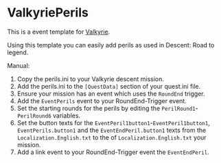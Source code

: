 # ValkyriePerils
This is a event template for [Valkyrie](https://github.com/NPBruce/valkyrie/wiki).

Using this template you can easily add perils as used in Descent: Road to legend.

Manual:

1. Copy the perils.ini to your Valkyrie descent mission.
2. Add the perils.ini to the `[QuestData]` section of your quest.ini file.
3. Ensure your mission has an event which uses the `RoundEnd` trigger.
4. Add the `EventPerils` event to your RoundEnd-Trigger event.
5. Set the starting rounds for the perils by editing the `PerilRound1`-`PerilRound6` variables.
6. Set the button texts for the `EventPeril1button1`-`EventPeril1button1`, `EventPerils.button1` and the `EventEndPeril.button1` texts from the `Localization.English.txt` to the of `Localization.English.txt` your mission.
7. Add a link event to your  RoundEnd-Trigger event the `EventEndPeril`.
